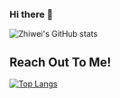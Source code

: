 ### Hi there 👋

![Zhiwei's GitHub stats](https://github-readme-stats.vercel.app/api?username=softmagnet&show_icons=true&theme=aura)
## Reach Out To Me!

[![Top Langs](https://github-readme-stats.vercel.app/api/top-langs/?username=softmagnet&layout=compact&theme=nightowl&count_private=true&langs_count=10&hide=jupyter%20notebook,Tex,Vim%20script,ActionScript,DockerFile,HTML,CSS)](https://github.com/anuraghazra/github-readme-stats)
